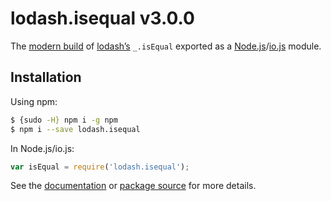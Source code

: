 # lodash.isequal v3.0.0

The [modern build](https://github.com/lodash/lodash/wiki/Build-Differences) of [lodash’s](https://lodash.com/) `_.isEqual` exported as a [Node.js](http://nodejs.org/)/[io.js](https://iojs.org/) module.

## Installation

Using npm:

```bash
$ {sudo -H} npm i -g npm
$ npm i --save lodash.isequal
```

In Node.js/io.js:

```js
var isEqual = require('lodash.isequal');
```

See the [documentation](https://lodash.com/docs#isEqual) or [package source](https://github.com/lodash/lodash/blob/3.0.0-npm-packages/lodash.isequal) for more details.
